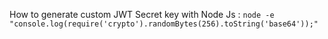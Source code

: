 How to generate custom JWT Secret key with Node Js : `node -e "console.log(require('crypto').randomBytes(256).toString('base64'));"`